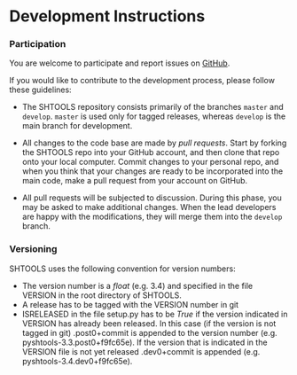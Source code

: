 # Development Instructions

### Participation
You are welcome to participate and report issues on
[GitHub](www.github.com/SHTOOLS/SHTOOLS).

If you would like to contribute to the development process, please follow these guidelines:

* The SHTOOLS repository consists primarily of the branches `master` and `develop`. `master` is used only for tagged releases, whereas `develop` is the main branch for development.

* All changes to the code base are made by *pull requests*. Start by forking the SHTOOLS repo into your GitHub account, and then clone that repo onto your local computer. Commit changes to your personal repo, and when you think that your changes are ready to be incorporated into the main code, make a pull request from your account on GitHub.

* All pull requests will be subjected to discussion. During this phase, you may be asked to make additional changes. When the lead developers are happy with the modifications, they will merge them into the `develop` branch.

### Versioning

SHTOOLS uses the following convention for version numbers:

* The version number is a *float* (e.g. 3.4) and specified in the file
  VERSION in the root directory of SHTOOLS.
* A release has to be tagged with the VERSION number in git
* ISRELEASED in the file setup.py has to be *True* if the version indicated in
  VERSION has already been released. In this case (if the version is not tagged in git)
  .post0+commit is appended to the version number (e.g. pyshtools-3.3.post0+f9fc65e).
  If the version that is indicated in the VERSION file is not yet released .dev0+commit is appended (e.g. pyshtools-3.4.dev0+f9fc65e).
